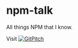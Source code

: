 
# npm-talk

All things NPM that I know. 

Visit [![GitPitch](https://gitpitch.com/assets/badge.svg)](https://gitpitch.com/igzgustavomarin/npm-talk/master?grs=github)
